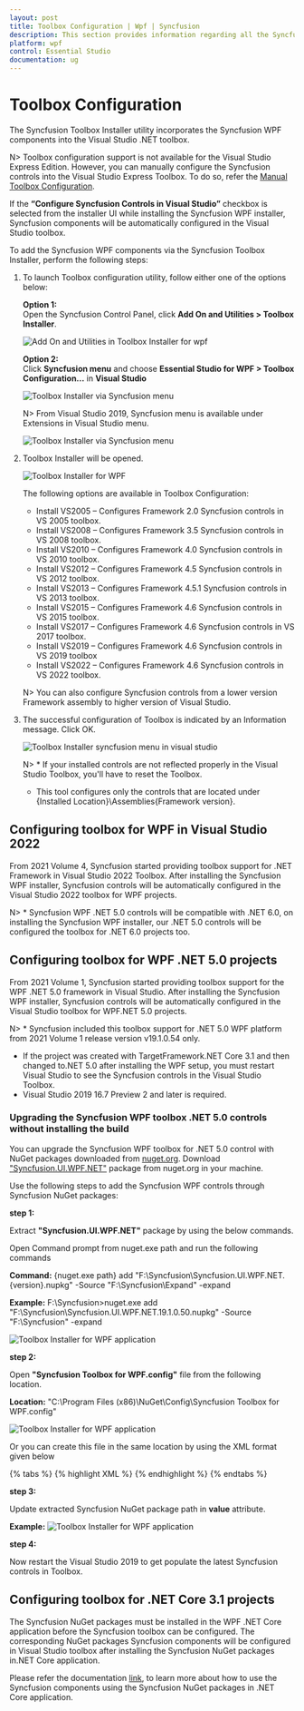 ```yaml
---
layout: post
title: Toolbox Configuration | Wpf | Syncfusion
description: This section provides information regarding all the Syncfusion Essential Studio utilities and its usage
platform: wpf
control: Essential Studio
documentation: ug
---
```


# Toolbox Configuration

The Syncfusion Toolbox Installer utility incorporates the Syncfusion WPF components into the Visual Studio .NET toolbox.

N> Toolbox configuration support is not available for the Visual Studio Express Edition. However, you can manually configure the Syncfusion controls into the Visual Studio Express Toolbox. To do so, refer the [Manual Toolbox Configuration](https://help.syncfusion.com/common/faq/how-to-configure-the-toolbox-of-visual-studio-manually).

If the <b>“Configure Syncfusion Controls in Visual Studio”</b> checkbox is selected from the installer UI while installing the Syncfusion WPF installer, Syncfusion components will be automatically configured in the Visual Studio toolbox.

To add the Syncfusion WPF components via the Syncfusion Toolbox Installer, perform the following steps:

1. To launch Toolbox configuration utility, follow either one of the options below:

   **Option 1:**   
   Open the Syncfusion Control Panel, click **Add On and Utilities > Toolbox Installer**.
   
   ![Add On and Utilities in Toolbox Installer for wpf](toolbox-configuration_images/wpf-toolbox-installer-add-on-and-utilities.png)
   
   **Option 2:**  
   Click **Syncfusion menu** and choose **Essential Studio for WPF > Toolbox Configuration...** in **Visual Studio**

   ![Toolbox Installer via Syncfusion menu](toolbox-configuration_images/syncfusion-menu-toolbox.png)

   N> From Visual Studio 2019, Syncfusion menu is available under Extensions in Visual Studio menu.

   ![Toolbox Installer via Syncfusion menu](toolbox-configuration_images/syncfusion-menu-toolbox-2019.png)

2. Toolbox Installer will be opened.

   ![Toolbox Installer for WPF](toolbox-configuration_images/wpf-toolbox-configuration.png)

   The following options are available in Toolbox Configuration:

   * Install VS2005 – Configures Framework 2.0 Syncfusion controls in VS 2005 toolbox.
   * Install VS2008 – Configures Framework 3.5 Syncfusion controls in VS 2008 toolbox.
   * Install VS2010 – Configures Framework 4.0 Syncfusion controls in VS 2010 toolbox.
   * Install VS2012 – Configures Framework 4.5 Syncfusion controls in VS 2012 toolbox.
   * Install VS2013 – Configures Framework 4.5.1 Syncfusion controls in VS 2013 toolbox.
   * Install VS2015 – Configures Framework 4.6 Syncfusion controls in VS 2015 toolbox.
   * Install VS2017 – Configures Framework 4.6 Syncfusion controls in VS 2017 toolbox.
   * Install VS2019 – Configures Framework 4.6 Syncfusion controls in VS 2019 toolbox
   * Install VS2022 – Configures Framework 4.6 Syncfusion controls in VS 2022 toolbox.
   
    N> You can also configure Syncfusion controls from a lower version Framework assembly to higher version of Visual Studio.
   
3. The successful configuration of Toolbox is indicated by an Information message. Click OK.

   ![Toolbox Installer syncfusion menu in visual studio](toolbox-configuration_images/toolbox-installer-in-syncfusion-menu-in-visual-studio.png)
   
   
   N> * If your installed controls are not reflected properly in the Visual Studio Toolbox, you'll have to reset the Toolbox.
   * This tool configures only the controls that are located under {Installed Location}\Assemblies\{Framework version}. 

## Configuring toolbox for WPF in Visual Studio 2022   

From 2021 Volume 4, Syncfusion started providing toolbox support for .NET Framework in Visual Studio 2022 Toolbox. After installing the Syncfusion WPF installer, Syncfusion controls will be automatically configured in the Visual Studio 2022 toolbox for WPF projects.

N> * Syncfusion WPF .NET 5.0 controls will be compatible with .NET 6.0, on installing the Syncfusion WPF installer, our .NET 5.0 controls will be configured the toolbox for .NET 6.0 projects too.
   
## Configuring toolbox for WPF .NET 5.0 projects

From 2021 Volume 1, Syncfusion started providing toolbox support for the WPF .NET 5.0 framework in Visual Studio. After installing the Syncfusion WPF installer, Syncfusion controls will be automatically configured in the Visual Studio toolbox for WPF.NET 5.0 projects.

N> * Syncfusion included this toolbox support for .NET 5.0 WPF platform from 2021 Volume 1 release version v19.1.0.54 only. 
* If the project was created with TargetFramework.NET Core 3.1 and then changed to.NET 5.0 after installing the WPF setup, you must restart Visual Studio to see the Syncfusion controls in the Visual Studio Toolbox. 
* Visual Studio 2019 16.7 Preview 2 and later is required.

### Upgrading the Syncfusion WPF toolbox .NET 5.0 controls without installing the build

You can upgrade the Syncfusion WPF toolbox for .NET 5.0 control with NuGet packages downloaded from [nuget.org](https://www.nuget.org/). Download ["Syncfusion.UI.WPF.NET"](https://www.nuget.org/packages/Syncfusion.UI.WPF.NET/) package from nuget.org in your machine.

Use the following steps to add the Syncfusion WPF controls through Syncfusion NuGet packages:

**step 1:** 
   
   Extract **"Syncfusion.UI.WPF.NET"** package by using the below commands.
	
   Open Command prompt from nuget.exe path and run the following commands
	
   **Command:** {nuget.exe path} add "F:\Syncfusion\Syncfusion.UI.WPF.NET.{version}.nupkg" -Source "F:\Syncfusion\Expand" -expand
	
   **Example:** F:\Syncfusion>nuget.exe add "F:\Syncfusion\Syncfusion.UI.WPF.NET.19.1.0.50.nupkg" -Source "F:\Syncfusion" -expand
	
   ![Toolbox Installer for WPF application](toolbox-configuration_images/wpf-net-50-toolbox-package-extract.png)
	
**step 2:** 

   Open **"Syncfusion Toolbox for WPF.config"** file from the following location.
	
   **Location:** "C:\Program Files (x86)\NuGet\Config\Syncfusion Toolbox for WPF.config"
	
   ![Toolbox Installer for WPF application](toolbox-configuration_images/wpf-net-50-toolbox.png)

   Or you can create this file in the same location by using the XML format given below
    
   {% tabs %}
   {% highlight XML %}
     <?xml version="1.0" encoding="utf-8"?>
      <configuration>
        <fallbackPackageFolders>
          <add key="Syncfusion Toolbox Local NuGet Packages {version}" value="F:\Syncfusion" />
        </fallbackPackageFolders>
      </configuration>
   {% endhighlight %}
   {% endtabs %}
	
**step 3:**
   
   Update extracted Syncfusion NuGet package path in **value** attribute.
	
   **Example:**
   ![Toolbox Installer for WPF application](toolbox-configuration_images/wpf-net-50-toolbox-package-update.png)
	
**step 4:**
   
   Now restart the Visual Studio 2019 to get populate the latest Syncfusion controls in Toolbox.

## Configuring toolbox for .NET Core 3.1 projects

The Syncfusion NuGet packages must be installed in the WPF .NET Core application before the Syncfusion toolbox can be configured. The corresponding NuGet packages Syncfusion components will be configured in Visual Studio toolbox after installing the Syncfusion NuGet packages in.NET Core application. 

Please refer the documentation [link](../installation/install-nuget-packages), to learn more about how to use the Syncfusion components using the Syncfusion NuGet packages in .NET Core application.
   
